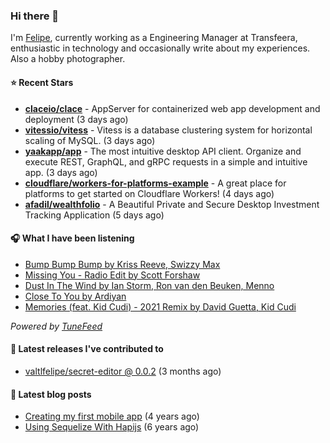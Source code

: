 ### Hi there 👋

I'm [Felipe](https://felipevm.com), currently working as a Engineering Manager at Transfeera, enthusiastic in technology and occasionally write about my experiences. Also a hobby photographer.

#### ⭐ Recent Stars
- **[claceio/clace](https://github.com/claceio/clace)** - AppServer for containerized web app development and deployment (3 days ago)
- **[vitessio/vitess](https://github.com/vitessio/vitess)** - Vitess is a database clustering system for horizontal scaling of MySQL. (3 days ago)
- **[yaakapp/app](https://github.com/yaakapp/app)** - The most intuitive desktop API client. Organize and execute REST, GraphQL, and gRPC requests in a simple and intuitive app. (3 days ago)
- **[cloudflare/workers-for-platforms-example](https://github.com/cloudflare/workers-for-platforms-example)** - A great place for platforms to get started on Cloudflare Workers! (4 days ago)
- **[afadil/wealthfolio](https://github.com/afadil/wealthfolio)** - A Beautiful Private and Secure Desktop Investment Tracking Application (5 days ago)

#### 🎧 What I have been listening
- [Bump Bump Bump by Kriss Reeve, Swizzy Max](https://open.spotify.com/track/7D9tQ3P9Zb8WsAp8Qiy950)
- [Missing You - Radio Edit by Scott Forshaw](https://open.spotify.com/track/2D7hGWADliEQ4TNQQLkrH0)
- [Dust In The Wind by Ian Storm, Ron van den Beuken, Menno](https://open.spotify.com/track/6z3rjm8KusS1JnDCOIMbHK)
- [Close To You by Ardiyan](https://open.spotify.com/track/1uyosRshFcdYCeLegnFzQj)
- [Memories (feat. Kid Cudi) - 2021 Remix by David Guetta, Kid Cudi](https://open.spotify.com/track/59o6ojGNGJOYiVJSzC6Lsa)

_Powered by [TuneFeed](https://tunefeed.app?ref=valtlfelipe-gh-profile)_ 

#### 🚀 Latest releases I've contributed to


- [valtlfelipe/secret-editor @ 0.0.2](https://github.com/valtlfelipe/secret-editor/releases/tag/0.0.2) (3 months ago)

#### 📄 Latest blog posts
- [Creating my first mobile app](https://felipevm.com/posts/creating-my-first-mobile-app/) (4 years ago)
- [Using Sequelize With Hapijs](https://felipevm.com/posts/using-sequelize-with-hapijs/) (6 years ago)

